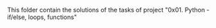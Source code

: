 This folder contain the solutions of the tasks of project "0x01. Python - if/else, loops, functions"

